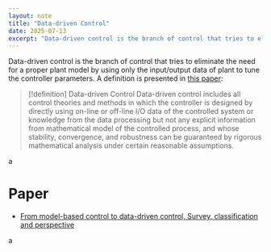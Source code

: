 ```yaml
---
layout: note
title: "Data-driven Control"
date: 2025-07-13
excerpt: "Data-driven control is the branch of control that tries to eliminate the need for a proper plant model by using only the input/output data of plant to tune the controller parameters. A definition is presented in [[From model-based control to data-driven control, Survey, classification and perspective|this paper]]:"
---
```


Data-driven control is the branch of control that tries to eliminate the need for a proper plant model by using only the input/output data of plant to tune the controller parameters. A definition is presented in [this paper](from-model-based-control-to-data-driven-control-survey-classification-and-perspective):
>[!definition] Data-driven Control
>Data-driven control includes all control theories and methods in which the controller is designed by directly using on-line or off-line I/O data of the controlled system or knowledge from the data processing but not any explicit information from mathematical model of the controlled process, and whose stability, convergence, and robustness can be guaranteed by rigorous mathematical analysis under certain reasonable assumptions.


a

# Paper
- [From model-based control to data-driven control, Survey, classification and perspective](from-model-based-control-to-data-driven-control-survey-classification-and-perspective)

a